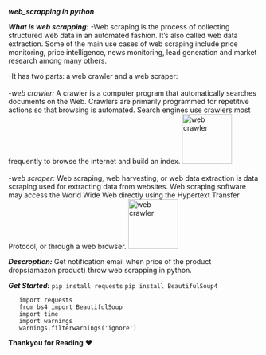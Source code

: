 _**web_scrapping in python**_

*__What is web scrapping:__*
  -Web scraping is the process of collecting structured web data in an automated fashion. It’s also called web data extraction. Some of the main      use cases of web scraping include price monitoring, price intelligence, news monitoring, lead generation and market research among many others.<br>
  
  -It has two parts: a web crawler and a web scraper:<br><br>
    -*web crawler:* A crawler is a computer program that automatically searches documents on the Web. Crawlers are primarily programmed for                           repetitive actions so that browsing is automated. Search engines use crawlers most frequently to browse the internet and build                     an index.
                  <img src="https://raw.githubusercontent.com/bda-research/node-crawler/master/crawler_primary.png" alt="web crawler"                                height="100px" width="100px"/>  <br>              
    -*web scraper:* Web scraping, web harvesting, or web data extraction is data scraping used for extracting data from websites. Web scraping                         software may access the World Wide Web directly using the Hypertext Transfer Protocol, or through a web browser.
                  <img src="https://www.webharvy.com/images/web%20scraping.png" alt="web crawler" height="100px" width="100px"/>

*__Descroption:__*
Get notification email when price of the product drops(amazon product) throw web scrapping in python.

*__Get Started:__*
```pip install requests```
```pip install BeautifulSoup4```

```
   import requests
   from bs4 import BeautifulSoup
   import time
   import warnings
   warnings.filterwarnings('ignore')
```

__Thankyou for Reading__ :heart:
